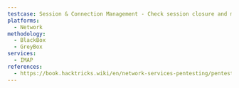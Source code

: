 ```yaml
---
testcase: Session & Connection Management - Check session closure and mailbox expunge with; A1 CLOSE (close mailbox), A1 LOGOUT (logout)
platforms: 
  - Network
methodology: 
  - BlackBox
  - GreyBox
services:
  - IMAP
references:
  - https://book.hacktricks.wiki/en/network-services-pentesting/pentesting-imap.html
---
```

